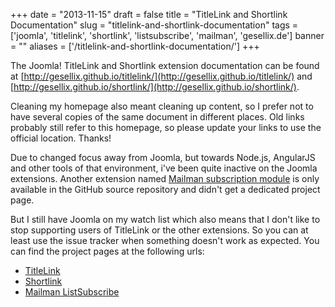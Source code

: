 
+++
date = "2013-11-15"
draft = false
title = "TitleLink and Shortlink Documentation"
slug = "titlelink-and-shortlink-documentation"
tags = ['joomla', 'titlelink', 'shortlink', 'listsubscribe', 'mailman', 'gesellix.de']
banner = ""
aliases = ['/titlelink-and-shortlink-documentation/']
+++

The Joomla! TitleLink and Shortlink extension documentation can be found at [http://gesellix.github.io/titlelink/](http://gesellix.github.io/titlelink/) and [http://gesellix.github.io/shortlink/](http://gesellix.github.io/shortlink/).

Cleaning my homepage also meant cleaning up content, so I prefer not to have several copies of the same document in different places. Old links probably still refer to this homepage, so please update your links to use the official location. Thanks!

Due to changed focus away from Joomla, but towards Node.js, AngularJS and other tools of that environment, i've been quite inactive on the Joomla extensions. Another extension named [Mailman subscription module](https://github.com/gesellix/listsubscribe) is only available in the GitHub source repository and didn't get a dedicated project page.

But I still have Joomla on my watch list which also means that I don't like to stop supporting users of TitleLink or the other extensions. So you can at least use the issue tracker when something doesn't work as expected. You can find the project pages at the following urls:

* [TitleLink](https://github.com/gesellix/titlelink)
* [Shortlink](https://github.com/gesellix/shortlink)
* [Mailman ListSubscribe](https://github.com/gesellix/listsubscribe)


